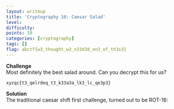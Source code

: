 ```yaml
---
layout: writeup
title: 'Cryptography 10: Caesar Salad'
level:
difficulty:
points: 10
categories: [cryptography]
tags: []
flag: abctf{w3_thought_w3_n33d3d_on3_of_th3s3}
---
```

**Challenge**   
Most definitely the best salad around. Can you decrypt this for us?

    xyzqc{t3_qelrdeq_t3_k33a3a_lk3_lc_qe3p3}

**Solution**   
The traditional caesar shift first challenge, turned out to be ROT-16: